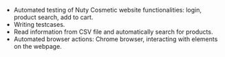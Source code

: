 - Automated testing of Nuty Cosmetic website functionalities: login, product search, add to cart.
- Writing testcases.
- Read information from CSV file and automatically search for products.
- Automated browser actions: Chrome browser, interacting with elements on the webpage.
